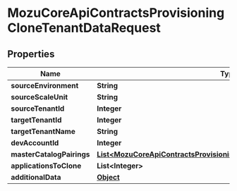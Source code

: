 
# MozuCoreApiContractsProvisioningCloneTenantDataRequest

## Properties
Name | Type | Description | Notes
------------ | ------------- | ------------- | -------------
**sourceEnvironment** | **String** |  |  [optional]
**sourceScaleUnit** | **String** |  |  [optional]
**sourceTenantId** | **Integer** |  |  [optional]
**targetTenantId** | **Integer** |  |  [optional]
**targetTenantName** | **String** |  |  [optional]
**devAccountId** | **Integer** |  |  [optional]
**masterCatalogPairings** | [**List&lt;MozuCoreApiContractsProvisioningCloneTenantMasterCatalogPairing&gt;**](MozuCoreApiContractsProvisioningCloneTenantMasterCatalogPairing.md) |  |  [optional]
**applicationsToClone** | **List&lt;Integer&gt;** |  |  [optional]
**additionalData** | [**Object**](.md) |  |  [optional]



